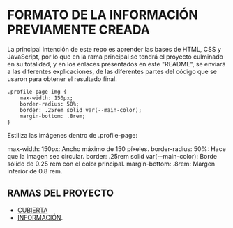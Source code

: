 # FORMATO DE LA INFORMACIÓN PREVIAMENTE CREADA

La principal intención de este repo es aprender las bases de HTML, CSS y JavaScript, por lo que en la rama principal se tendrá el proyecto culminado en su totalidad,
y en los enlaces presentados en este "README", se enviará a las diferentes explicaciones, de las diferentes partes del código que se usaron para obtener el resultado final.

```
.profile-page img {
    max-width: 150px;
    border-radius: 50%;
    border: .25rem solid var(--main-color);
    margin-bottom: .8rem;
}
```

Estiliza las imágenes dentro de .profile-page:

max-width: 150px: Ancho máximo de 150 píxeles.
border-radius: 50%: Hace que la imagen sea circular.
border: .25rem solid var(--main-color): Borde sólido de 0.25 rem con el color principal.
margin-bottom: .8rem: Margen inferior de 0.8 rem.


## RAMAS DEL PROYECTO

- [CUBIERTA](https://github.com/diegogovea/PersonalPortfolio-DLGO/tree/cover1)
- [INFORMACIÓN](https://github.com/diegogovea/PersonalPortfolio-DLGO/tree/info1).
